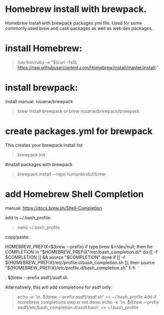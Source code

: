 # Homebrew install with brewpack.
Homebrew install with brewpack packages.yml file.
Used for some commonly used brew and cask packages as well as web dev packages.

# install Homebrew:
>/usr/bin/ruby -e "$(curl -fsSL https://raw.githubusercontent.com/Homebrew/install/master/install)"

# install brewpack:
install manual: rouanw/brewpack

> brew install brewpack
or
> brew rouanw/brewpack/brewpack

# create packages.yml for brewpack
This creates your brewpack install list
> brewpack init

#install packages with brewpack
> brewpack install --repo humankindof/brew


# add Homebrew Shell Completion
manual: https://docs.brew.sh/Shell-Completion

add to ~/.bash_profile:
> nano ~/.bash_profile

copy/paste:

HOMEBREW_PREFIX=$(brew --prefix)
if type brew &>/dev/null; then
  for COMPLETION in "$HOMEBREW_PREFIX"/etc/bash_completion.d/*
  do
    [[ -f $COMPLETION ]] && source "$COMPLETION"
  done
  if [[ -f ${HOMEBREW_PREFIX}/etc/profile.d/bash_completion.sh ]];
  then
    source "${HOMEBREW_PREFIX}/etc/profile.d/bash_completion.sh"
  fi
fi

. $(brew --prefix asdf)/asdf.sh

Alternatively, this will add completions for asdf only:
> echo -e '\n. $(brew --prefix asdf)/asdf.sh' >> ~/.bash_profile
Add if homebrew completions step is not done:
> echo -e '\n. $(brew --prefix asdf)/etc/bash_completion.d/asdf.bash' >> ~/.bash_profile
